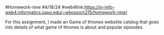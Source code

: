 #Homework-nine
#4/18/24
#web4link:https://in-info-web4.informatics.iupui.edu/~wkosso/n215/homework-nine/

For this assignment, I made an Game of thrones webstite catalog that goes into details of what game of thrones is about and popular episodes.
